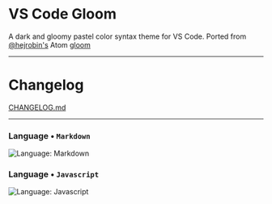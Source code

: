 # VS Code Gloom

A dark and gloomy pastel color syntax theme for VS Code. Ported from [@hejrobin's](https://github.com/hejrobin) Atom [gloom](https://github.com/hejrobin/gloom)

---

# Changelog
[CHANGELOG.md](https://github.com/agirton/gloom/blob/master/CHANGELOG.md)

___
### Language &bull; `Markdown`
![Language: Markdown](https://raw.githubusercontent.com/agirton/gloom/master/screenshots/markdown.png)

### Language &bull; `Javascript`
![Language: Javascript](https://raw.githubusercontent.com/agirton/gloom/master/screenshots/javascript.png)
